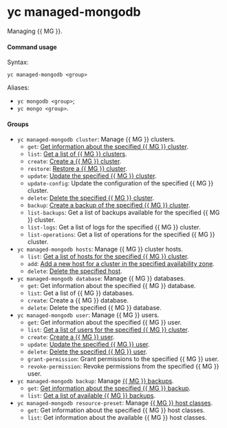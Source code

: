 # yc managed-mongodb

Managing {{ MG }}.

#### Command usage

Syntax:

`yc managed-mongodb <group>`

Aliases:

- `yc mongodb <group>`;
- `yc mongo <group>`.

#### Groups

- `yc managed-mongodb cluster`: Manage {{ MG }} clusters.
   - `get`: [Get information about the specified {{ MG }} cluster](../../../managed-mongodb/operations/cluster-list.md#get-cluster).
   - `list`: [Get a list of {{ MG }} clusters](../../../managed-mongodb/operations/cluster-list.md#list-clusters).
   - `create`: [Create a {{ MG }} cluster](../../../managed-mongodb/operations/cluster-create.md).
   - `restore`: [Restore a {{ MG }} cluster](../../../managed-mongodb/operations/cluster-backups.md#restore).
   - `update`: [Update the specified {{ MG }} cluster](../../../managed-mongodb/operations/update.md).
   - `update-config`: Update the configuration of the specified {{ MG }} cluster.
   - `delete`: [Delete the specified {{ MG }} cluster](../../../managed-mongodb/operations/cluster-delete.md).
   - `backup`: [Create a backup of the specified {{ MG }} cluster](../../../managed-mongodb/operations/cluster-backups.md#create-backup).
   - `list-backups`: Get a list of backups available for the specified {{ MG }} cluster.
   - `list-logs`: Get a list of logs for the specified {{ MG }} cluster.
   - `list-operations`: Get a list of operations for the specified {{ MG }} cluster.
- `yc managed-mongodb hosts`: Manage {{ MG }} cluster hosts.
   - `list`: [Get a list of hosts for the specified {{ MG }} cluster](../../../managed-mongodb/operations/hosts.md#list-hosts).
   - `add`: [Add a new host for a cluster in the specified availability zone](../../../managed-mongodb/operations/hosts.md#add-host).
   - `delete`: [Delete the specified host](../../../managed-mongodb/operations/hosts.md#remove-host).
- `yc managed-mongodb database`: Manage {{ MG }} databases.
   - `get`: Get information about the specified {{ MG }} database.
   - `list`: Get a list of {{ MG }} databases.
   - `create`: Create a {{ MG }} database.
   - `delete`: Delete the specified {{ MG }} database.
- `yc managed-mongodb user`: Manage {{ MG }} users.
   - `get`: Get information about the specified {{ MG }} user.
   - `list`: [Get a list of users for the specified {{ MG }} cluster](../../../managed-mongodb/operations/cluster-users.md#list-users).
   - `create`: [Create a {{ MG }} user](../../../managed-mongodb/operations/cluster-users.md#adduser).
   - `update`: [Update the specified {{ MG }} user](../../../managed-mongodb/operations/cluster-users.md#updateuser).
   - `delete`: [Delete the specified {{ MG }} user](../../../managed-mongodb/operations/cluster-users.md#removeuser).
   - `grant-permission`: Grant permissions to the specified {{ MG }} user.
   - `revoke-permission`: Revoke permissions from the specified {{ MG }} user.
- `yc managed-mongodb backup`: Manage [{{ MG }} backups](../../../managed-mongodb/concepts/backup.md).
   - `get`: [Get information about the specified {{ MG }} backup](../../../managed-mongodb/operations/cluster-backups.md#get-backup).
   - `list`: [Get a list of available {{ MG }} backups](../../../managed-mongodb/operations/cluster-backups.md#list-backups).
- `yc managed-mongodb resource-preset`: Manage [{{ MG }} host classes](../../../managed-mongodb/concepts/instance-types.md).
   - `get`: Get information about the specified {{ MG }} host classes.
   - `list`: Get information about the available {{ MG }} host classes.
